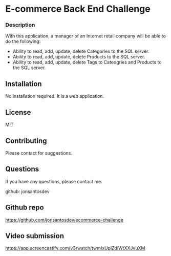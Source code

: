   # E-commerce Back End Challenge

  ### Description
  With this application, a manager of an Internet retail company will be able to do the following:
  * Ability to read, add, update, delete Categories to the SQL server.
  * Ability to read, add, update, delete Products to the SQL server.
  * Ability to read, add, update, delete Tags to Cateogries and Products to the SQL server.


  ## Installation
  No installation required. It is a web application.
    

  ## License
  MIT
    

  ## Contributing
  Please contact for suggestions.


  ## Questions
  If you have any questions, please contact me.

  github: jonsantosdev

  ## Github repo
  https://github.com/jonsantosdev/ecommerce-challenge

  ## Video submission
  https://app.screencastify.com/v3/watch/twmIxUpjZdlWtXXJvuXM
  


  
